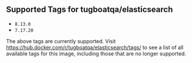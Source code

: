 ## Supported Tags for tugboatqa/elasticsearch

* `8.13.0`
* `7.17.20`

The above tags are currently supported. Visit https://hub.docker.com/r/tugboatqa/elasticsearch/tags/ to see a list of all available tags for this image, including those that are no longer supported.
